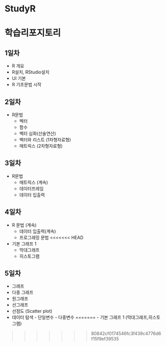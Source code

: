 # StudyR
# 학습리포지토리

## 1일차
  - R 개요
  - R설치, RStudio설치
  - UI 기본
  - R 기초문법 시작

## 2일차
  - R문법
    - 벡터
    - 함수
    - 벡터 심화(산술연산)
    - 벡터와 리스트 (1차형자료형)
    - 매트릭스 (2차형자료형)

## 3일차
  - R문법
    - 매트릭스 (계속)
    - 데이터프레임
    - 데이터 입출력
    
## 4일차
  - R 문법 (계속)
    - 데이터 입출력(계속)
    - 프로그래밍 문법
<<<<<<< HEAD
  - 기본 그래프 1 
    - 막대그래프
    - 히스토그램

## 5일차
  - 그래프 
   - 다중 그래프
   - 원그래프
   - 선그래프
   - 선점도 (Scatter plot)
   - 데이터 탐색
    - 단일변수
    - 다중변수
=======
    - 기본 그래프 1 (막대그래프,히스토그램)



>>>>>>> 80842cf0174546fc3f439c4776d6f15f9ef39535
